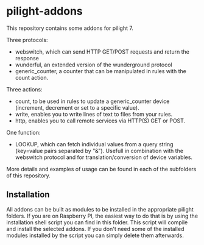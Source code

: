 # pilight-addons
This repository contains some addons for pilight 7.

Three protocols:

* webswitch, which can send HTTP GET/POST requests and return the response
* wunderful, an extended version of the wunderground protocol
* generic_counter, a counter that can be manipulated in rules with  the count action.

Three actions:

* count, to be used in rules to update a generic_counter device (increment, decrement or set to a specific value).
* write, enables you to write lines of text to files from your rules.
* http, enables you to call remote services via HTTP(S) GET or POST.

One function:

* LOOKUP, which can fetch individual values from a query string (key=value pairs separated by "&"). Usefull in combination with the webswitch protocol and for translation/conversion of device variables.
 
More details and examples of usage can be found in each of the subfolders of this repository.
 
## Installation
All addons can be built as modules to be installed in the appropriate pilight folders. If you are on Raspberry PI, the easiest way to do that is by using the installation shell script you can find in this folder. This script will compile and install the selected addons. If you don't need some of the installed modules installed by the script you can simply delete them afterwards.


